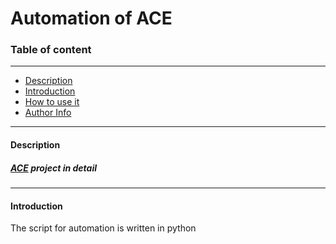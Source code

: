 # Automation of ACE
### Table of content
---

- [Description](http://www.google.com)
- [Introduction]()
- [How to use it]()
- [Author Info]()
---
#### Description
##### [ACE](http://www.google.com) project in detail
---
#### Introduction
The script for automation is written in python

